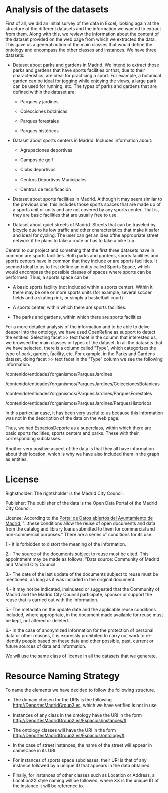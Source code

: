 Analysis of the datasets
=======

First of all, we did an initial survey of the data in Excel, looking again at the structure of the different datasets and the information we wanted to extract from them. Along with this, we review the information about the content of the dataset provided on the web page from which we extracted the data. This gave us a general notion of the main classes that would define the ontology and encompass the other classes and instances. We have three datasets:

* Dataset about parks and gardens in Madrid. We intend to extract those parks and gardens that have sports facilities or that, due to their characteristics, are ideal for practicing a sport. For example, a botanical garden can be ideal for jogging while enjoying the views, a large park can be used for running, etc. The types of parks and gardens that are defined within the dataset are:
  
  * Parques y jardines
  
  * Colecciones botánicas
  
  * Parques forestales
  
  * Parques históricos

* Dataset about sports centers in Madrid. Includes information about:
  
  * Agrupaciones deportivas
  
  * Campos de golf
  
  * Clubs deportivos
  
  * Centros Deportivos Municipales
  
  * Centros de tecnificación

* Dataset about sports facilities in Madrid. Although it may seem similar to the previous one, this includes those sports spaces that are made up of a sports unit or units and are not covered by any sports center. That is, they are basic facilities that are usually free to use.

* Dataset about quiet streets of Madrid. Streets that can be traveled by bicycle due to its low traffic and other characteristics that make it safer and ideal for cycling. The user can get an idea of ​​the appropriate street network if he plans to take a route or has to take a bike trip.

Central to our project and something that the first three datasets have in common are sports facilities. Both parks and gardens, sports facilities and sports centers have in common that they include or are sports facilities. It seemed ideal to us to first define an entity called Sports Space, which would encompass the possible classes of spaces where sports can be performed. Thus, a sports space can be:

* A basic sports facility (not included within a sports center). Within it there may be one or more sports units (for example, several soccer fields and a skating rink, or simply a basketball court).

* A sports center, within which there are sports facilities.

* The parks and gardens, within which there are sports facilities.

For a more detailed analysis of the information and to be able to delve deeper into the ontology, we have used OpenRefine as support to detect the entities. Selecting facet >> text facet in the column that interested us, we browsed the main classes or types of the dataset. In all the datasets that we have selected, there is a column called "Type", which categorizes the type of park, garden, facility, etc. For example, in the Parks and Gardens dataset, doing facet >> text facet in the "Type" column we see the following information:

/contenido/entidadesYorganismos/ParquesJardines

/contenido/entidadesYorganismos/ParquesJardines/ColeccionesBotanicas

/contenido/entidadesYorganismos/ParquesJardines/ParquesForestales

/contenido/entidadesYorganismos/ParquesJardines/ParquesHistoricos

In this particular case, it has been very useful to us because this information was not in the description of the data on the web page.

Thus, we had EspaciosDeporte as a superclass, within which there are basic sports facilities, sports centers and parks. These with their corresponding subclasses.

Another very positive aspect of the data is that they all have information about their location, which is why we have also included them in the graph as entities.

License
=======

Righstholder: The rightsholder is the Madrid City Council.

Publisher: The publisher of the data is the Open Data Portal of the Madrid City Council.

License: According to the [Portal de Datos abiertos del Ayuntamiento de Madrid](https://datos.madrid.es/portal/site/egob/menuitem.3efdb29b813ad8241e830cc2a8a409a0/?vgnextoid=8742d660ccb62610VgnVCM1000001d4a900aRCRD&vgnextchannel=b4c412b9ace9f310VgnVCM100000171f5a0aRCRD&vgnextfmt=default), "...these conditions allow the reuse of open documents and data from the catalog and library loans submitted to them for commercial and non-commercial purposes." There are a series of conditions for its use:

1.- It is forbidden to distort the meaning of the information.

2.- The source of the documents subject to reuse must be cited. This appointment may be made as follows: "Data source: Community of Madrid and Madrid City Council

3.- The date of the last update of the documents subject to reuse must be mentioned, as long as it was included in the original document.

4.- It may not be indicated, insinuated or suggested that the Community of Madrid and the Madrid City Council participate, sponsor or support the reuse that is carried out with the information.

5.- The metadata on the update date and the applicable reuse conditions included, where appropriate, in the document made available for reuse must be kept, not altered or deleted.

6.- In the case of anonymized information for the protection of personal data or other reasons, it is expressly prohibited to carry out work to re-identify people based on these data and other possible, past, current or future sources of data and information.

We will use the same class of license in all the datasets that we generate.

Resource Naming Strategy
===============

To name the elements we have decided to follow the following structure.

* The domain chosen for the URIs is the following http://DeportesMadridGroup2.es, which we have verified is not in use

* Instances of any class in the ontology have the URI in the form http://DeportesMadridGroup2.es/Espacios/instances/#

* The ontology classes will have the URI in the form http://DeportesMadridGroup2.es/Espacios/ontology/#

* In the case of street instances, the name of the street will appear in camelCase in its URI.

* For instances of sports space subclasses, their URI is that of any instance followed by a unique ID that appears in the data obtained.

* Finally, for instances of other classes such as Location or Address, a LocationXX style naming will be followed, where XX is the unique ID of the instance it will be reference to.